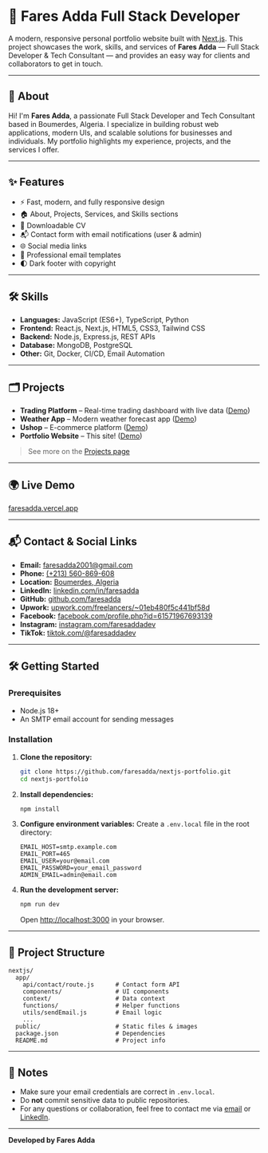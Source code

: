 # 🚀 Fares Adda Full Stack Developer

A modern, responsive personal portfolio website built with [Next.js](https://nextjs.org/). This project showcases the work, skills, and services of **Fares Adda** — Full Stack Developer & Tech Consultant — and provides an easy way for clients and collaborators to get in touch.

---

## 👤 About
Hi! I'm **Fares Adda**, a passionate Full Stack Developer and Tech Consultant based in Boumerdes, Algeria. I specialize in building robust web applications, modern UIs, and scalable solutions for businesses and individuals. My portfolio highlights my experience, projects, and the services I offer.

---

## ✨ Features
- ⚡️ Fast, modern, and fully responsive design
- 🏠 About, Projects, Services, and Skills sections
- 📄 Downloadable CV
- 📬 Contact form with email notifications (user & admin)
- 🌐 Social media links
- 💌 Professional email templates
- 🌓 Dark footer with copyright

---

## 🛠️ Skills
- **Languages:** JavaScript (ES6+), TypeScript, Python
- **Frontend:** React.js, Next.js, HTML5, CSS3, Tailwind CSS
- **Backend:** Node.js, Express.js, REST APIs
- **Database:** MongoDB, PostgreSQL
- **Other:** Git, Docker, CI/CD, Email Automation

---

## 🗂️ Projects
- **Trading Platform** – Real-time trading dashboard with live data ([Demo](https://faresadda.vercel.app))
- **Weather App** – Modern weather forecast app ([Demo](https://faresadda.vercel.app))
- **Ushop** – E-commerce platform ([Demo](https://faresadda.vercel.app))
- **Portfolio Website** – This site! ([Demo](https://faresadda.vercel.app))

> See more on the [Projects page](https://faresadda.vercel.app/projects)

---

## 🌍 Live Demo
[faresadda.vercel.app](https://faresadda.vercel.app)

---

## 📬 Contact & Social Links
- **Email:** [faresadda2001@gmail.com](mailto:faresadda2001@gmail.com)
- **Phone:** [(+213) 560-869-608](tel:+213560869608)
- **Location:** [Boumerdes, Algeria](https://maps.app.goo.gl/yrrucr9uNBRrrTzMA)
- **LinkedIn:** [linkedin.com/in/faresadda](https://linkedin.com/in/faresadda)
- **GitHub:** [github.com/faresadda](https://github.com/faresadda)
- **Upwork:** [upwork.com/freelancers/~01eb480f5c441bf58d](https://upwork.com/freelancers/~01eb480f5c441bf58d)
- **Facebook:** [facebook.com/profile.php?id=61571967693139](https://facebook.com/profile.php?id=61571967693139)
- **Instagram:** [instagram.com/faresaddadev](https://instagram.com/faresaddadev)
- **TikTok:** [tiktok.com/@faresaddadev](https://tiktok.com/@faresaddadev)

---

## 🛠️ Getting Started

### Prerequisites
- Node.js 18+
- An SMTP email account for sending messages

### Installation
1. **Clone the repository:**
   ```bash
   git clone https://github.com/faresadda/nextjs-portfolio.git
   cd nextjs-portfolio
   ```
2. **Install dependencies:**
   ```bash
   npm install
   ```
3. **Configure environment variables:**
   Create a `.env.local` file in the root directory:
   ```env
   EMAIL_HOST=smtp.example.com
   EMAIL_PORT=465
   EMAIL_USER=your@email.com
   EMAIL_PASSWORD=your_email_password
   ADMIN_EMAIL=admin@email.com
   ```
4. **Run the development server:**
   ```bash
   npm run dev
   ```
   Open [http://localhost:3000](http://localhost:3000) in your browser.

---

## 📁 Project Structure
```
nextjs/
  app/
    api/contact/route.js      # Contact form API
    components/               # UI components
    context/                  # Data context
    functions/                # Helper functions
    utils/sendEmail.js        # Email logic
    ...
  public/                     # Static files & images
  package.json                # Dependencies
  README.md                   # Project info
```

---

## 📝 Notes
- Make sure your email credentials are correct in `.env.local`.
- Do **not** commit sensitive data to public repositories.
- For any questions or collaboration, feel free to contact me via [email](mailto:faresadda2001@gmail.com) or [LinkedIn](https://linkedin.com/in/faresadda).

---

**Developed by Fares Adda**
